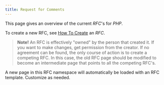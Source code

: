 ```yaml
---
title: Request for Comments
---
```

This page gives an overview of the current *RFC*'s for *PHP*.

To create a new RFC, see [How To Create](link.html) an *RFC*.

> **Note!** An RFC is effectively "owned" by the person that created it. 
> If you want to make changes, get permission from the creator. 
> If no agreement can be found, the only course of action is to create 
> a competing RFC. In this case, the old RFC page should be modified 
> to become an intermediate page that points to all the competing RFC's.

A new page in this RFC namespace will automatically be loaded with 
an RFC template. Customize as needed.